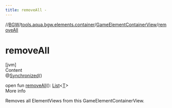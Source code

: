 ```yaml
---
title: removeAll -
---
```

//[BGW](../../../index.md)/[tools.aqua.bgw.elements.container](../index.md)/[GameElementContainerView](index.md)/[removeAll](remove-all.md)



# removeAll  
[jvm]  
Content  
@[Synchronized](https://kotlinlang.org/api/latest/jvm/stdlib/kotlin.jvm/-synchronized/index.html)()  
  
open fun [removeAll](remove-all.md)(): [List](https://kotlinlang.org/api/latest/jvm/stdlib/kotlin.collections/-list/index.html)<[T](index.md)>  
More info  


Removes all ElementViews from this GameElementContainerView.

  



